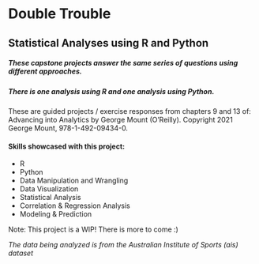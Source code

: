 # Double Trouble
## Statistical Analyses using R and Python
##### These capstone projects answer the same series of questions using different approaches.
##### There is one analysis using R and one analysis using Python.
These are guided projects / exercise responses from chapters 9 and 13 of: 
Advancing into Analytics by George Mount (O’Reilly). Copyright 2021 George Mount, 978-1-492-09434-0.

#### Skills showcased with this project:
- R
- Python
- Data Manipulation and Wrangling
- Data Visualization
- Statistical Analysis
- Correlation & Regression Analysis
- Modeling & Prediction

Note: This project is a WIP! There is more to come :) 

_The data being analyzed is from the Australian Institute of Sports (ais) dataset_

